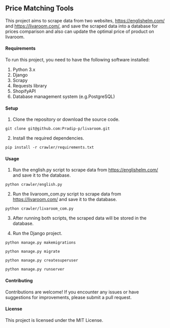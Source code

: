 ## Price Matching Tools

This project aims to scrape data from two websites, https://englishelm.com/ and https://livaroom.com/, and save the scraped data into a database for prices comparison and also can update the optimal price of product on livaroom.

#### Requirements
To run this project, you need to have the following software installed:

1. Python 3.x
2. Django
3. Scrapy 
4. Requests library
5. ShopifyAPI
6. Database management system (e.g.PostgreSQL)

#### Setup
1. Clone the repository or download the source code.
```
git clone git@github.com:Pradip-p/livaroom.git
```
2. Install the required dependencies.
```
pip install -r crawler/requirements.txt
```
#### Usage
1. Run the english.py script to scrape data from https://englishelm.com/ and save it to the database.
```
python crawler/english.py
```

2. Run the livaroom_com.py script to scrape data from https://livaroom.com/ and save it to the database.
```
python crawler/livaroom_com.py
```
3. After running both scripts, the scraped data will be stored in the database.

4. Run the Django project.
```
python manage.py makemigrations
```
```
python manage.py migrate
```
```
python manage.py createsuperuser
```
```
python manage.py runserver
```
#### Contributing
Contributions are welcome! If you encounter any issues or have suggestions for improvements, please submit a pull request.

#### License
This project is licensed under the MIT License.

